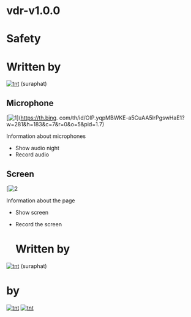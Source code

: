 # vdr-v1.0.0

# Safety
# Written by
[![tnt](https://avatars.githubusercontent.com/u/154805290?s=200&v=4)](https://github.com/https-tntlthl-tk)
(suraphat)
## Microphone



[![1](https://th.bing.com/th/id/OIP.yqpMBWKE-a5CuAA5lrPgswHaE1?w=281&h=183&c=7&r=0&o=5&pid=1.7)](https://th.bing. com/th/id/OIP.yqpMBWKE-a5CuAA5lrPgswHaE1?w=281&h=183&c=7&r=0&o=5&pid=1.7)

Information about microphones

- Show audio night
- Record audio

## Screen

[![2](https://th.bing.com/th/id/OIP.gcoks5d-0-rAHH7ynF2kuAHaE7?w=252&h=180&c=7&r=0&o=5&pid=1.7)

Information about the page

- Show screen
- Record the screen
 


  # Written by
[![tnt](https://avatars.githubusercontent.com/u/154805290?s=200&v=4)](https://github.com/https-tntlthl-tk)
(suraphat)

#  by
[![tnt](https://avatars.githubusercontent.com/u/154805290?s=200&v=4)](https://github.com/https-tntlthl-tk)
  [![tnt](https://avatars.githubusercontent.com/u/132759560?v=4)](https://github.com/tnt6213274o6923)